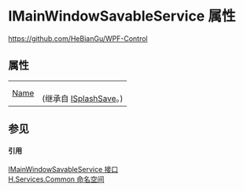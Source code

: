 # IMainWindowSavableService 属性
https://github.com/HeBianGu/WPF-Control



## 属性
<table>
<tr>
<td><a href="aa45710a-daa0-3eca-a69c-915e3604b0de">Name</a></td>
<td><br />(继承自 <a href="c2eeb61b-6829-d205-6d17-ff858bc3fbeb">ISplashSave</a>。)</td></tr>
</table>

## 参见


#### 引用
<a href="33863313-fd79-1ca4-14a9-09e7d3acbc2c">IMainWindowSavableService 接口</a>  
<a href="b9cdd84f-6623-a51a-f53b-465103ced202">H.Services.Common 命名空间</a>  
